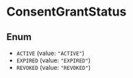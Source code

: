 # ConsentGrantStatus

## Enum

* `ACTIVE` (value: `"ACTIVE"`)
* `EXPIRED` (value: `"EXPIRED"`)
* `REVOKED` (value: `"REVOKED"`)
